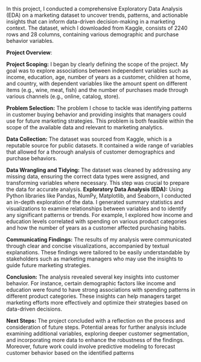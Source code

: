 In this project, I conducted a comprehensive Exploratory Data Analysis (EDA) on a marketing dataset to uncover trends, patterns, and actionable insights that can inform data-driven decision-making in a marketing context. The dataset, which I downloaded from Kaggle, consists of 2240 rows and 28 columns, containing various demographic and purchase behavior variables.

**Project Overview**:

**Project Scoping:**
I began by clearly defining the scope of the project. My goal was to explore associations between independent variables such as income, education, age, number of years as a customer, children at home, and country, with dependent variables like the amount spent on different items (e.g., wine, meat, fish) and the number of purchases made through various channels (e.g., online, catalog, store).

**Problem Selection:**
The problem I chose to tackle was identifying patterns in customer buying behavior and providing insights that managers could use for future marketing strategies. This problem is both feasible within the scope of the available data and relevant to marketing analytics.

**Data Collection:**
The dataset was sourced from Kaggle, which is a reputable source for public datasets. It contained a wide range of variables that allowed for a thorough analysis of customer demographics and purchase behaviors.

**Data Wrangling and Tidying:**
The dataset was cleaned by addressing any missing data, ensuring the correct data types were assigned, and transforming variables where necessary. This step was crucial to prepare the data for accurate analysis.
**Exploratory Data Analysis (EDA):**
Using Python libraries like Pandas, NumPy, Matplotlib, and Seaborn, I conducted an in-depth exploration of the data. I generated summary statistics and visualizations to examine relationships between variables and to identify any significant patterns or trends. For example, I explored how income and education levels correlated with spending on various product categories and how the number of years as a customer affected purchasing habits.

**Communicating Findings:**
The results of my analysis were communicated through clear and concise visualizations, accompanied by textual explanations. These findings were tailored to be easily understandable by stakeholders such as marketing managers who may use the insights to guide future marketing strategies.

**Conclusion:**
The analysis revealed several key insights into customer behavior. For instance, certain demographic factors like income and education were found to have strong associations with spending patterns in different product categories. These insights can help managers target marketing efforts more effectively and optimize their strategies based on data-driven decisions.

**Next Steps:**
The project concluded with a reflection on the process and consideration of future steps. Potential areas for further analysis include examining additional variables, exploring deeper customer segmentation, and incorporating more data to enhance the robustness of the findings. Moreover, future work could involve predictive modeling to forecast customer behavior based on the identified patterns
